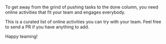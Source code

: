 
To get away from the grind of pushing tasks to the done column, you need online activities that fit your team and engages everybody.

This is a curated list of online activities you can try with your team. Feel free to send a PR if you have anything to add.

Happy teaming!

